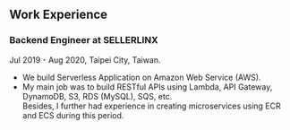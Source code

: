 ## Work Experience
### Backend Engineer at SELLERLINX
Jul 2019 - Aug 2020, Taipei City, Taiwan.
- We build Serverless Application on Amazon Web Service (AWS).
- My main job was to build RESTful APIs using Lambda, API Gateway, DynamoDB, S3, RDS (MySQL), SQS, etc. \
  Besides, I further had experience in creating microservices using ECR and ECS during this period.
<!--
**plusoneee/plusoneee** is a ✨ _special_ ✨ repository because its `README.md` (this file) appears on your GitHub profile.

Here are some ideas to get you started:

- 🔭 I’m currently working on ...
- 🌱 I’m currently learning ...
- 👯 I’m looking to collaborate on ...
- 🤔 I’m looking for help with ...
- 💬 Ask me about ...
- 📫 How to reach me: ...
- 😄 Pronouns: ...
- ⚡ Fun fact: ...
-->
